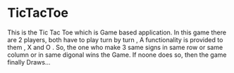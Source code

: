 # TicTacToe
This is the Tic Tac Toe which is Game based application. In this game there are 2 players, both have to play turn by turn , A functionality is provided to them , X and O . So, the one who make 3 same signs in same row or same column or in same digonal wins the Game. If noone does so, then the game finally Draws...
